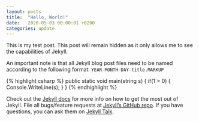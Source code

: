 ```yaml
---
layout: posts
title:  "Hello, World!"
date:   2020-05-03 00:00:01 +0200
categories: update
---
```


This is my test post. This post will remain hidden as it only allows me to see the capabilities of Jekyll.

An important note is that all Jekyll blog post files need to be named according to the following format: `YEAR-MONTH-DAY-title.MARKUP`

{% highlight csharp %}
public static void main(string s) {
    if(1 > 0) {
        Console.WriteLine(s);
    }
}
{% endhighlight %}

Check out the [Jekyll docs][jekyll-docs] for more info on how to get the most out of Jekyll. File all bugs/feature requests at [Jekyll’s GitHub repo][jekyll-gh]. If you have questions, you can ask them on [Jekyll Talk][jekyll-talk].

[jekyll-docs]: https://jekyllrb.com/docs/home
[jekyll-gh]:   https://github.com/jekyll/jekyll
[jekyll-talk]: https://talk.jekyllrb.com/
